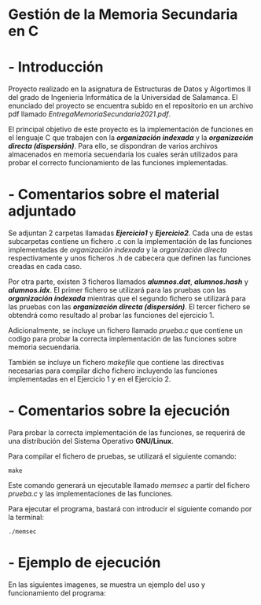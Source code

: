 # Gestión de la Memoria Secundaria en C

# - Introducción

Proyecto realizado en la asignatura de Estructuras de Datos y Algortimos II del grado de Ingenieria Informática de la Universidad de Salamanca. El enunciado del proyecto se encuentra subido en el repositorio en un archivo pdf llamado *EntregaMemoriaSecundaria2021.pdf*.  
  
El principal objetivo de este proyecto es la implementación de funciones en el lenguaje C que trabajen con la ***organización indexada*** y la ***organización directa (dispersión)***. Para ello, se dispondran de varios archivos almacenados en memoria secuendaria los cuales serán utilizados para probar el correcto funcionamiento de las funciones implementadas.

# - Comentarios sobre el material adjuntado

Se adjuntan 2 carpetas llamadas ***Ejercicio1*** y ***Ejercicio2***. Cada una de estas subcarpetas contiene un fichero .c con la implementación de las funciones implementadas de *organización indexada* y la *organización directa* respectivamente y unos ficheros .h de cabecera que definen las funciones creadas en cada caso.

Por otra parte, existen 3 ficheros llamados ***alumnos.dat***, ***alumnos.hash*** y ***alumnos.idx***. El primer fichero se utilizará para las pruebas con las ***organización indexada*** mientras que el segundo fichero se utilizará para las pruebas con las ***organización directa (dispersión)***. El tercer fichero se obtendrá como resultado al probar las funciones del ejercicio 1.

Adicionalmente, se incluye un fichero llamado *prueba.c* que contiene un codigo para probar la correcta implementación de las funciones sobre memoria secuendaria.  

También se incluye un fichero *makefile* que contiene las directivas necesarias para compilar dicho fichero incluyendo las funciones implementadas en el Ejercicio 1 y en el Ejercicio 2.

# - Comentarios sobre la ejecución

Para probar la correcta implementación de las funciones, se requerirá de una distribución del Sistema Operativo **GNU/Linux**.    

Para compilar el fichero de pruebas, se utilizará el siguiente comando:

```make```

Este comando generará un ejecutable llamado *memsec* a partir del fichero *prueba.c* y las implementaciones de las funciones.

Para ejecutar el programa, bastará con introducir el siguiente comando por la terminal:

```./memsec```

# - Ejemplo de ejecución

En las siguientes imagenes, se muestra un ejemplo del uso y funcionamiento del programa:    
